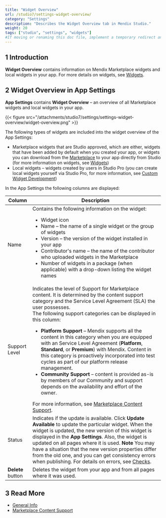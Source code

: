 ```yaml
---
title: "Widget Overview"
url: /studio7/settings-widget-overview/
category: "Settings"
description: "Describes the Widget Overview tab in Mendix Studio."
weight: 20
tags: ["studio", "settings", "widgets"]
#If moving or renaming this doc file, implement a temporary redirect and let the respective team know they should update the URL in the product. See Mapping to Products for more details.
---
```


## 1 Introduction

**Widget Overview** contains information on Mendix Marketplace widgets and local widgets in your app. For more details on widgets, see [Widgets](/studio7/page-editor-widgets/).

## 2 Widget Overview in App Settings

**App Settings** contains **Widget Overview** – an overview of all Marketplace widgets and local widgets in your app.

{{< figure src="/attachments/studio7/settings/settings-widget-overview/widget-overview.png" >}}

The following types of widgets are included into the widget overview of the App Settings:

* Marketplace widgets that are Studio approved, which are either, widgets that have been added by default when you created your app, or widgets you can download from the [Marketplace](/appstore/) to your app directly from Studio (for more information on widgets, see [Widgets](/studio7/page-editor-widgets/))
* Local widgets – widgets created by users in Studio Pro (you can create local widgets yourself via Studio Pro, for more information, see [Custom Widget Development](/howto7/widget-development/))

In the App Settings the following columns are displayed:

| Column            | Description                                                  |
| ----------------- | ------------------------------------------------------------ |
| Name              | Contains the following information on the widget: <ul><li>Widget icon</li><li> Name – the name of a single widget or the group of widgets</li><li>Version – the version of the widget installed in your app <li>Contributor's name – the name of the contributor who uploaded widgets in the Marketplace</li><li>Number of widgets in a package (when applicable) with a drop-down listing the widget names</li> |
| Support Level     | Indicates the level of Support for Marketplace content. It is determined by the content support category and the Service Level Agreement (SLA) the user possesses.<br />The following support categories can be displayed in this column: <ul><li>**Platform Support** – Mendix supports all the content in this category when you are equipped with an Service Level Agreement (**Platform**, **Standard**, or **Premium**) with Mendix. Content in this category is proactively incorporated into test cycles as part of our platform release management. </li><li>**Community Support** – content is provided as-is by members of our Community and support depends on the availability and effort of the owner. </li></ul> For more information, see [Marketplace Content Support](/appstore/general/app-store-content-support/). |
| Status            | Indicates if the update is available. Click **Update Available** to update the particular widget. When the widget is updated, the new version of this widget is displayed in the **App Settings**. Also, the widget is updated on all pages where it is used. **Note** You may have a situation that the new version properties differ from the old one, and you can get consistency errors when publishing. For details on errors, see [Checks](/studio7/checks/). |
| **Delete** button | Deletes the widget from your app and from all pages where it was used. |

## 3 Read More

* [General Info](/studio7/general/)
* [Marketplace Content Support](/appstore/general/app-store-content-support/)
